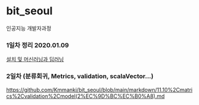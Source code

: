 # bit_seoul
인공지능 개발자과정

### 1일차 정리 2020.01.09
<a href='https://github.com/Kmmanki/bit_seoul/blob/main/markdown/%EC%9D%B8%EA%B3%B5%EC%A7%80%EB%8A%A5%20%EA%B0%9C%EB%B0%9C%EC%9E%90%EA%B3%BC%EC%A0%95%2020.11.09(1%EC%9D%BC%EC%B0%A8).md
'>설치 및 머신러닝과 딥러닝</a>

### 2일차 (분류회귀, Metrics, validation, scalaVector...)
https://github.com/Kmmanki/bit_seoul/blob/main/markdown/11.10%2Cmatrics%2Cvalidation%2Cmodel(2%EC%9D%BC%EC%B0%A8).md